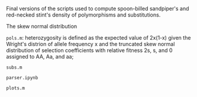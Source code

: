 Final versions of the scripts used to compute spoon-billed sandpiper's and red-necked stint's density of polymorphisms and substitutions.

The skew normal distribution 


`pols.m`: heterozygosity is defined as the expected value of 2x(1-x) given the Wright's distrion of allele frequency x and the truncated skew normal distribution of selection coefficients with relative fitness 2s, s, and 0 assigned to AA, Aa, and aa;

`subs.m`

`parser.ipynb`

`plots.m`
